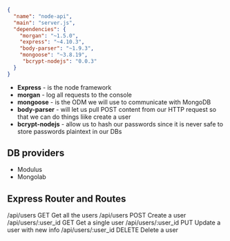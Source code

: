 ```json
{
  "name": "node-api",
  "main": "server.js",
  "dependencies": {
    "morgan": "~1.5.0",
    "express": "~4.10.3",
    "body-parser": "~1.9.3",
    "mongoose": "~3.8.19",
     "bcrypt-nodejs": "0.0.3"
  }
}
```

- **Express** - is the node framework
- **morgan** - log all requests to the console
- **mongoose** - is the ODM we will use to communicate with MongoDB
- **body-parser**  - will let us pull POST content from our HTTP request so that we can do things liike create a user
- **bcrypt-nodejs** - allow us to hash our passwords since it is never safe to store passwords plaintext in our DBs


## DB providers

- Modulus
- Mongolab


## Express Router and Routes

/api/users	         GET	    Get all the users
/api/users	         POST	    Create a user
/api/users/:user_id	 GET	    Get a single user
/api/users/:user_id	 PUT	    Update a user with new info
/api/users/:user_id	 DELETE	  Delete a user
